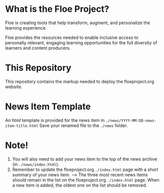 What is the Floe Project?
=========================

Floe is creating tools that help transform, augment, and personalize the learning experience.

Floe provides the resources needed to enable inclusive access to personally relevant, engaging learning opportunities 
for the full diversity of learners and content producers. 


This Repository
===============

This repository contains the markup needed to deploy the floeproject.org website.


News Item Template
==================

An html template is provided for the news item in `./news/YYYY-MM-DD-news-item-title.html`
Save your renamed file to the `./news` folder.

Note!
=====
1. You will also need to add your news item to the top of the news archive (in `./news/index.html`).
2. Remember to update the floeproject.org `./index.html` page with a short summary of your news item.
--> The three most recent news items should remain in the list on the floeproject.org `./index.html` page. When a new item is added, the oldest one on the list should be removed.